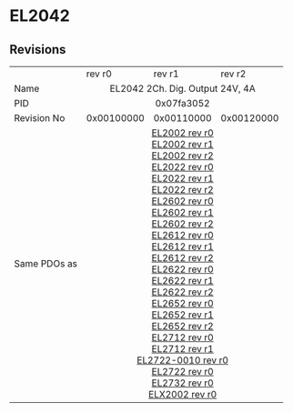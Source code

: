 # EL2042

## Revisions
<table>
<tr>
<td></td>
<td>rev r0</td>
<td>rev r1</td>
<td>rev r2</td>
</tr>
<tr>
<td>Name</td>
<td colspan=3 align="center">EL2042 2Ch. Dig. Output 24V, 4A</td>
</tr>
<tr>
<td>PID</td>
<td colspan=3 align="center">0x07fa3052</td>
</tr>
<tr>
<td>Revision No</td>
<td>0x00100000</td>
<td>0x00110000</td>
<td>0x00120000</td>
</tr>
<tr>
<td>Same PDOs as</td>
<td colspan=3 align="center"><a href="EL2002.md">EL2002 rev r0</a><br/><a href="EL2002.md">EL2002 rev r1</a><br/><a href="EL2002.md">EL2002 rev r2</a><br/><a href="EL2022.md">EL2022 rev r0</a><br/><a href="EL2022.md">EL2022 rev r1</a><br/><a href="EL2022.md">EL2022 rev r2</a><br/><a href="EL2602.md">EL2602 rev r0</a><br/><a href="EL2602.md">EL2602 rev r1</a><br/><a href="EL2602.md">EL2602 rev r2</a><br/><a href="EL2612.md">EL2612 rev r0</a><br/><a href="EL2612.md">EL2612 rev r1</a><br/><a href="EL2612.md">EL2612 rev r2</a><br/><a href="EL2622.md">EL2622 rev r0</a><br/><a href="EL2622.md">EL2622 rev r1</a><br/><a href="EL2622.md">EL2622 rev r2</a><br/><a href="EL2652.md">EL2652 rev r0</a><br/><a href="EL2652.md">EL2652 rev r1</a><br/><a href="EL2652.md">EL2652 rev r2</a><br/><a href="EL2712.md">EL2712 rev r0</a><br/><a href="EL2712.md">EL2712 rev r1</a><br/><a href="EL2722-0010.md">EL2722-0010 rev r0</a><br/><a href="EL2722.md">EL2722 rev r0</a><br/><a href="EL2732.md">EL2732 rev r0</a><br/><a href="ELX2002.md">ELX2002 rev r0</a></td>
</tr>
</table>
